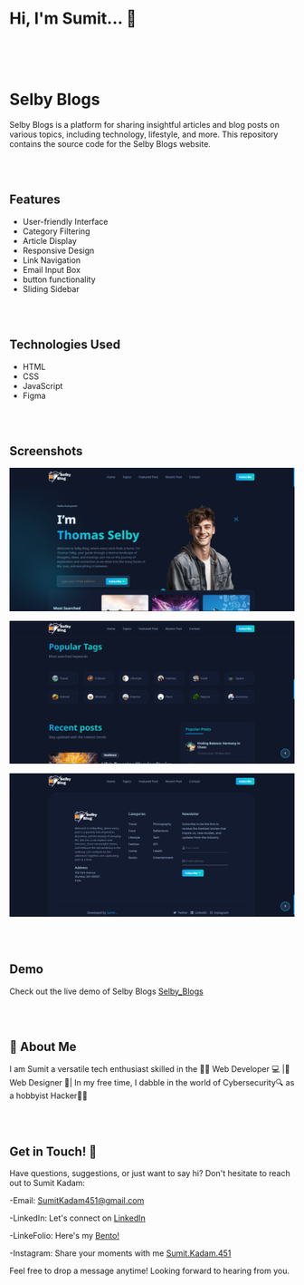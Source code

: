 
# Hi, I'm Sumit... 👋

<br>
<br>
<br>

# Selby Blogs



Selby Blogs is a platform for sharing insightful articles and blog posts on various topics, including technology, lifestyle, and more. This repository contains the source code for the Selby Blogs website.


<br>
<br>

## Features

- User-friendly Interface
- Category Filtering
- Article Display
- Responsive Design
- Link Navigation
- Email Input Box
- button functionality
- Sliding Sidebar

<br>
<br>


## Technologies Used

- HTML
- CSS
- JavaScript
- Figma

<br>
<br>

## Screenshots

![App Screenshot](https://github.com/SumitKadam451/Selby_Blogs/blob/main/Screenshot_1.png)

![App Screenshot](https://github.com/SumitKadam451/Selby_Blogs/blob/main/Screenshot_2.png)

![App Screenshot](https://github.com/SumitKadam451/Selby_Blogs/blob/main/Screenshot_3.png)

<br>
<br>

## Demo

Check out the live demo of Selby Blogs
                                      [Selby_Blogs](https://sumitkadam451.github.io/Selby_Blogs/)


<br> 
<br>

## 🚀 About Me
I am Sumit a versatile tech enthusiast skilled in the 👨‍💻 Web Developer 💻 |🎨 Web Designer 🎨| 
In my free time, I dabble in the world of Cybersecurity🔍 as a hobbyist Hacker👨‍💻

<br> 
<br>

## Get in Touch! 📩

Have questions, suggestions, or just want to say hi? Don't hesitate to reach out to Sumit Kadam:

-Email: SumitKadam451@gmail.com

-LinkedIn: Let's connect on [LinkedIn](https://www.linkedin.com/in/sumit-kadam-380190219/)

-LinkeFolio: Here's my [Bento! ](https://bento.me/sumit-linkfolio)

-Instagram: Share your moments with me [Sumit.Kadam.451](https://www.instagram.com/sumit.kadam.451/)

Feel free to drop a message anytime! Looking forward to hearing from you.
